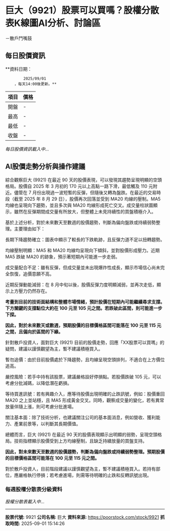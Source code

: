 # 巨大（9921）股票可以買嗎？股權分散表K線圖AI分析、討論區
－散戶鬥嘴鼓

## 每日股價資訊

**資料日期：
        
            2025/09/01
        ，每天14:00後更新。**

| 項目 | 價格 |
|------|------|
| 開盤 | - |
| 最高 | - |
| 最低 | - |
| 收盤 | - |

*每日股價資訊載入中...*

## AI股價走勢分析與操作建議

綜合觀察巨大 (9921) 在最近 90 天的股價表現，可以發現其趨勢呈現明顯的空頭格局。股價自 2025 年 3 月初的 170 元以上高點一路下滑，最低觸及 110 元附近。儘管在 7 月份出現過一波短暫的反彈，但隨後又轉為盤跌。在最近的交易時段（截至 2025 年 8 月 29 日），股價再次回落並受到 MA20 均線的壓制。MA5 均線也呈現向下趨勢，並且多次與 MA20 均線形成死亡交叉。成交量柱狀圖顯示，雖然在反彈期間成交量有所放大，但整體上未見持續性的買盤積極介入。

基於上述分析，對於未來數天至數週的股價趨勢，判斷為偏向盤跌或持續弱勢整理。主要理由如下：

長期下降趨勢確立：圖表中顯示了較長的下跌軌跡，且反彈力道不足以扭轉趨勢。

均線壓制明顯：MA5 和 MA20 均線均呈現向下傾斜，並對股價形成壓力。近期 MA5 跌破 MA20 的跡象，預示著短期內可能進一步走弱。

成交量配合不足：雖有反彈，但成交量並未出現爆炸性成長，顯示市場信心尚未完全恢復，追價意願不高。

近期反彈動能減弱：在 8 月中旬以後，股價反彈力度明顯減弱，並再次走低，顯示上方壓力仍然存在。

**考量到目前的技術面結構和整體市場情緒，預計股價在短期內可能繼續尋求支撐。下方關鍵的支撐點位大約在 100 元至 105 元之間。若跌破此區間，則可能進一步下探。**

**因此，對於未來數天或數週，預期股價的目標價格區間可能落在 100 元至 115 元之間，且偏向於區間的下緣。**

針對散戶投資人，面對巨大 (9921) 目前的股價走勢，回應「XX股票可以買嗎」的疑問，建議以謹慎觀望為主，暫不建議積極買入。

暫勿追價：由於目前股價處於下降趨勢，且均線呈現空頭排列，不適合在上方價位追高。

嚴控風險：若手中持有該股票，建議嚴格設好停損點。若股價跌破 105 元，可以考慮分批減碼，以降低潛在虧損。

等待買進訊號：若有興趣介入，應等待股價出現明確的止跌訊號，例如：股價重回 MA20 之上並站穩，且 MA5 形成黃金交叉。同時，觀察成交量的變化，若有異常放量伴隨上漲，則可考慮分批進場。

關注基本面：除了技術分析，也建議關注公司的基本面消息，例如營收、獲利能力、產業前景等，以判斷其長期價值。

總體而言，巨大 (9921) 在最近 90 天的股價表現顯示出明顯的弱勢，呈現空頭格局。技術指標顯示股價受到上方均線壓制，且缺乏持續放量的買盤支持。

**因此，對未來數天至數週的股價趨勢，判斷為偏向盤跌或持續弱勢整理。預期股價的目標價格區間可能落在 100 元至 115 元之間。**

對於散戶投資人，目前階段建議以謹慎觀望為主，暫不建議積極買入。若持有部位，應嚴格執行停損；若考慮進場，則需等待明確的止跌和反轉訊號出現。

### 每週股權分散表分級資料

*股權分散表載入中...*

---

**股票代號:** 9921
**公司名稱:** 巨大
**資料來源:** https://poorstock.com/stock/9921
**抓取時間:** 2025-09-01 15:14:26